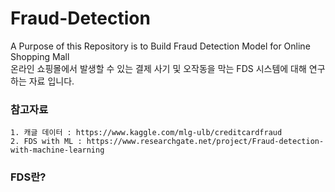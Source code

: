 # Fraud-Detection
A Purpose of this Repository is to Build Fraud Detection Model for Online Shopping Mall <br />
온라인 쇼핑몰에서 발생할 수 있는 결제 사기 및 오작동을 막는 FDS 시스템에 대해 연구하는 자료 입니다. 

### 참고자료
```
1. 캐글 데이터 : https://www.kaggle.com/mlg-ulb/creditcardfraud
2. FDS with ML : https://www.researchgate.net/project/Fraud-detection-with-machine-learning
```

### FDS란?
